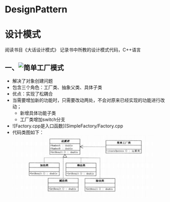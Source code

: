 ﻿# DesignPattern

# 设计模式

阅读书目《大话设计模式》
记录书中所教的设计模式代码，C++语言

## 一、![简单工厂模式](SimpleFactory)

- 解决了对象创建问题
- 包含三个角色：工厂类、抽象父类、具体子类
- 优点：实现了松耦合
- 当需要增加新的功能时，只需要改动两处，不会对原来已经实现的功能进行改动；
	- 新增具体功能子类
	- 工厂类增加switch分支
- ![Factory.cpp是入口函数](SimpleFactory/Factory.cpp
- 代码类图如下：
	![简单工程类图](images/SimpleFactory.png)
	